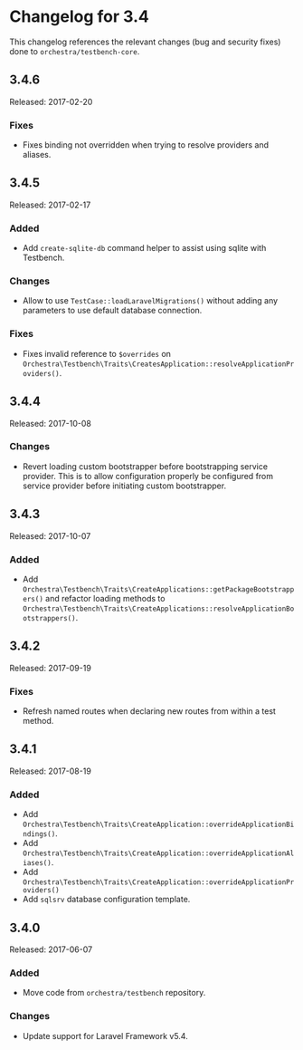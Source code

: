 # Changelog for 3.4

This changelog references the relevant changes (bug and security fixes) done to `orchestra/testbench-core`.

## 3.4.6

Released: 2017-02-20

### Fixes

* Fixes binding not overridden when trying to resolve providers and aliases.

## 3.4.5

Released: 2017-02-17

### Added

* Add `create-sqlite-db` command helper to assist using sqlite with Testbench.

### Changes

* Allow to use `TestCase::loadLaravelMigrations()` without adding any parameters to use default database connection.

### Fixes

* Fixes invalid reference to `$overrides` on `Orchestra\Testbench\Traits\CreatesApplication::resolveApplicationProviders()`.

## 3.4.4

Released: 2017-10-08

### Changes

* Revert loading custom bootstrapper before bootstrapping service provider. This is to allow configuration properly be configured from service provider before initiating custom bootstrapper.

## 3.4.3

Released: 2017-10-07

### Added

* Add `Orchestra\Testbench\Traits\CreateApplications::getPackageBootstrappers()` and refactor loading methods to `Orchestra\Testbench\Traits\CreateApplications::resolveApplicationBootstrappers()`.

## 3.4.2

Released: 2017-09-19

### Fixes

* Refresh named routes when declaring new routes from within a test method.

## 3.4.1

Released: 2017-08-19

### Added

* Add `Orchestra\Testbench\Traits\CreateApplication::overrideApplicationBindings()`.
* Add `Orchestra\Testbench\Traits\CreateApplication::overrideApplicationAliases()`.
* Add `Orchestra\Testbench\Traits\CreateApplication::overrideApplicationProviders()`
* Add `sqlsrv` database configuration template.

## 3.4.0

Released: 2017-06-07

### Added

* Move code from `orchestra/testbench` repository.

### Changes

* Update support for Laravel Framework v5.4.
